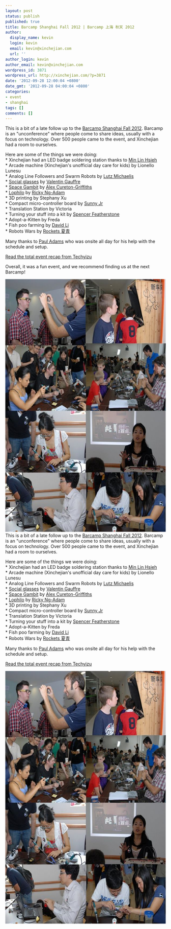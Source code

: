 ```yaml
---
layout: post
status: publish
published: true
title: Barcamp Shanghai Fall 2012 | Barcamp 上海 秋天 2012
author:
  display_name: kevin
  login: kevin
  email: kevin@xinchejian.com
  url: ''
author_login: kevin
author_email: kevin@xinchejian.com
wordpress_id: 3871
wordpress_url: http://xinchejian.com/?p=3871
date: '2012-09-28 12:00:04 +0800'
date_gmt: '2012-09-28 04:00:04 +0800'
categories:
- event
- shanghai
tags: []
comments: []
---
```

<p><!--:en-->This is a bit of a late follow up to the <a href="http://www.techyizu.org/recap-shanghai-barcamp-fall-2012/">Barcamp Shanghai Fall 2012</a>.  Barcamp is an "unconference" where people come to share ideas, usually with a focus on technology.  Over 500 people came to the event, and Xinchejian had a room to ourselves.</p>
<p>Here are some of the things we were doing:<br />
 * Xinchejian had an LED badge soldering station thanks to <a href="http://www.weibo.com/mlhsieh">Min Lin Hsieh</a><br />
 * Arcade machine (Xinchejian's unofficial day care for kids) by Lionello Lunesu<br />
 * Analog Line Followers and Swarm Robots by <a href="https://plus.google.com/105208292068161560445">Lutz Michaelis</a><br />
 * <a href="http://turing.lecolededesign.com/vgauffre/end-of-study-project-social-glasses-coming-soon/">Social glasses</a> by <a href="https://plus.google.com/u/0/106283709491765333409">Valentin Gauffre</a><br />
 * <a href="http://spacegambit.org">Space Gambit</a> by <a href="https://plus.google.com/u/0/101524345018253465686/">Alex Cureton-Griffiths </a><br />
 * <a href="http://lophilo.com">Lophilo</a> by <a href="https://plus.google.com/u/0/112734382006949623750">Ricky Ng-Adam</a><br />
 * 3D printing by Stephany Xu<br />
 * Compact micro-controller board by <a href="https://plus.google.com/101586811263929925675">Sunny Jr</a><br />
 * Translation Station by Victoria<br />
 * Turning your stuff into a kit by <a href="https://plus.google.com/106529447578779760144">Spencer Featherstone</a><br />
 * Adopt-a-Kitten by Freda<br />
 * Fish poo farming by <a href="https://plus.google.com/u/0/101298493842506201058">David Li </a><br />
 * Robots Wars by <a href="http://www.weibo.com/夏青">Rockets 夏青</a></p>
<p>Many thanks to <a href="https://plus.google.com/108684571414567306207">Paul Adams</a> who was onsite all day for his help with the schedule and setup.</p>
<p><a href="http://www.techyizu.org/recap-shanghai-barcamp-fall-2012/">Read the total event recap from Techyizu</a></p>
<p>Overall, it was a fun event, and we recommend finding us at the next Barcamp!</p>
<p><a href="http://xinchejian.com/2012/09/25/barcamp-shanghai-fall-2012/xinchejian_barcamp_2012_collage_600/" rel="attachment wp-att-3914"><img src="/uploads/2012/10/xinchejian_barcamp_2012_collage_600.jpg" alt="" title="xinchejian_barcamp_2012_collage_600" width="600" height="791" class="alignnone size-full wp-image-3914" /></a><br />
<!--:--><!--:zh-->This is a bit of a late follow up to the <a href="http://www.techyizu.org/recap-shanghai-barcamp-fall-2012/">Barcamp Shanghai Fall 2012</a>.  Barcamp is an "unconference" where people come to share ideas, usually with a focus on technology.  Over 500 people came to the event, and Xinchejian had a room to ourselves.</p>
<p>Here are some of the things we were doing:<br />
 * Xinchejian had an LED badge soldering station thanks to <a href="http://www.weibo.com/mlhsieh">Min Lin Hsieh</a><br />
 * Arcade machine (Xinchejian's unofficial day care for kids) by Lionello Lunesu<br />
 * Analog Line Followers and Swarm Robots by <a href="https://plus.google.com/105208292068161560445">Lutz Michaelis</a><br />
 * <a href="http://turing.lecolededesign.com/vgauffre/end-of-study-project-social-glasses-coming-soon/">Social glasses</a> by <a href="https://plus.google.com/u/0/106283709491765333409">Valentin Gauffre</a><br />
 * <a href="http://spacegambit.org">Space Gambit</a> by <a href="https://plus.google.com/u/0/101524345018253465686/">Alex Cureton-Griffiths </a><br />
 * <a href="http://lophilo.com">Lophilo</a> by <a href="https://plus.google.com/u/0/112734382006949623750">Ricky Ng-Adam</a><br />
 * 3D printing by Stephany Xu<br />
 * Compact micro-controller board by <a href="https://plus.google.com/101586811263929925675">Sunny Jr</a><br />
 * Translation Station by Victoria<br />
 * Turning your stuff into a kit by <a href="https://plus.google.com/106529447578779760144">Spencer Featherstone</a><br />
 * Adopt-a-Kitten by Freda<br />
 * Fish poo farming by <a href="https://plus.google.com/u/0/101298493842506201058">David Li </a><br />
 * Robots Wars by <a href="http://www.weibo.com/夏青">Rockets 夏青</a></p>
<p>Many thanks to <a href="https://plus.google.com/108684571414567306207">Paul Adams</a> who was onsite all day for his help with the schedule and setup.</p>
<p><a href="http://www.techyizu.org/recap-shanghai-barcamp-fall-2012/">Read the total event recap from Techyizu</a></p>
<p><a href="http://xinchejian.com/2012/09/25/barcamp-shanghai-fall-2012/xinchejian_barcamp_2012_collage_600/" rel="attachment wp-att-3914"><img src="/uploads/2012/10/xinchejian_barcamp_2012_collage_600.jpg" alt="" title="xinchejian_barcamp_2012_collage_600" width="600" height="791" class="alignnone size-full wp-image-3914" /></a><br />
<!--:--></p>

